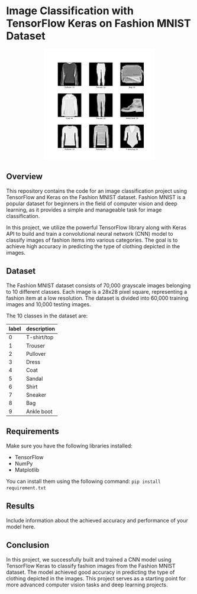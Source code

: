 # Image Classification with TensorFlow Keras on Fashion MNIST Dataset

<p align="center">
  <img src="fashion_mnist-3.0.1.png" alt="alt" width="300">
</p>


## Overview

This repository contains the code for an image classification project using TensorFlow and Keras on the Fashion MNIST dataset. Fashion MNIST is a popular dataset for beginners in the field of computer vision and deep learning, as it provides a simple and manageable task for image classification.

In this project, we utilize the powerful TensorFlow library along with Keras API to build and train a convolutional neural network (CNN) model to classify images of fashion items into various categories. The goal is to achieve high accuracy in predicting the type of clothing depicted in the images.

## Dataset

The Fashion MNIST dataset consists of 70,000 grayscale images belonging to 10 different classes. Each image is a 28x28 pixel square, representing a fashion item at a low resolution. The dataset is divided into 60,000 training images and 10,000 testing images.

The 10 classes in the dataset are:

| label | description |
|---|---|
| 0 | T-shirt/top |
| 1 | Trouser |
| 2 | Pullover |
| 3 | Dress |
| 4 | Coat |
| 5 | Sandal |
| 6 | Shirt |
| 7 | Sneaker |
| 8 | Bag |
| 9 | Ankle boot |

## Requirements

Make sure you have the following libraries installed:

- TensorFlow
- NumPy
- Matplotlib

You can install them using the following command:
    `pip install requirement.txt`


## Results

Include information about the achieved accuracy and performance of your model here.

## Conclusion

In this project, we successfully built and trained a CNN model using TensorFlow Keras to classify fashion images from the Fashion MNIST dataset. The model achieved good accuracy in predicting the type of clothing depicted in the images. This project serves as a starting point for more advanced computer vision tasks and deep learning projects.

